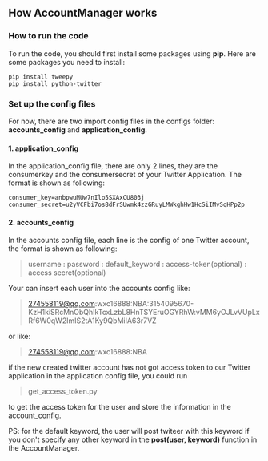 ## How AccountManager works

### How to run the code

To run the code, you should first install some packages using **pip**. Here are some packages you need to install:

```
pip install tweepy
pip install python-twitter
```

### Set up the config files

For now, there are two import config files in the configs folder: **accounts_config** and **application_config**.

#### 1. application_config

In the application_config file, there are only 2 lines, they are the consumerkey and the consumersecret of your Twitter Application. The format is shown as following:

```
consumer_key=anbpwuMUw7nIlo5SXAxCU803j
consumer_secret=u2yVCFbi7os8dFrSUwmk4zzGRuyLMWkghHw1HcSiIMvSqHPp2p
```

#### 2. accounts_config

In the accounts config file, each line is the config of one Twitter account, the format is shown as following:

> username : password : default_keyword : access-token(optional) : access secret(optional)

Your can insert each user into the accounts config like:

> 274558119@qq.com:wxc16888:NBA:3154095670-KzH1kiSRcMnObQhIkTcxLzbL8HnTSYEruOGYRhW:vMM6yOJLvVUpLxRf6W0qW2ImIS2tA1Ky9QbMiIA63r7VZ

or like:

> 274558119@qq.com:wxc16888:NBA

if the new created twitter account has not got access token to our Twitter application in the application config file, you could run

> get_access_token.py

to get the access token for the user and store the information in the account_config.

PS: for the default keyword, the user will post twiteer with this keyword if you don't specify any other keyword in the **post(user, keyword)** function in the AccountManager.

